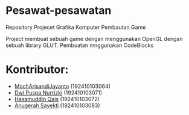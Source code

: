 **Pesawat-pesawatan**
==================
Repository Projecet Grafika Komputer Pembautan Game

 Project membuat sebuah game dengan menggunakan OpenGL dengan sebuah library GLUT. Pembuatan mnggunakan CodeBlocks

**Kontributor:**
=============
* [MochArisandiJayanto](https://github.com/MochArisandiJayanto) (192410103064)
* [Dwi Puspa Nurrizki](https://github.com/Puspaocta)	(192410103071)
* [Hasamuddin Qais](https://github.com/HusamuddinQais)	(192410103072)
* [Anugerah Sayekti](https://github.com/Anugerah18)	(192410103083)